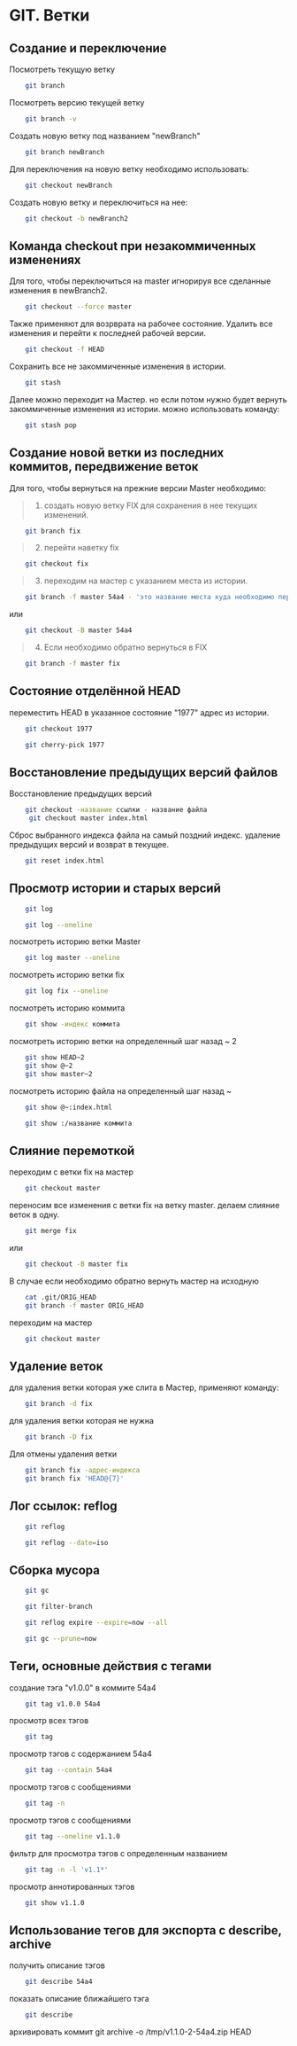 # GIT. Ветки

## Создание и переключение
Посмотреть текущую ветку
```sh
	git branch
```

Посмотреть версию текущей ветку
```sh
	git branch -v
```

Создать новую ветку под названием "newBranch"
```sh
	git branch newBranch
```

Для переключения на новую ветку необходимо использовать:
```sh
	git checkout newBranch
```

Создать новую ветку и переключиться на нее:
```sh
	git checkout -b newBranch2
```

## Команда checkout при незакоммиченных изменениях

Для того, чтобы переключиться на master игнорируя все сделанные изменения в newBranch2.

```sh
	git checkout --force master
```

Также применяют для возрврата на рабочее состояние. Удалить все изменения и перейти к последней рабочей версии.
```sh
	git checkout -f HEAD
```


Сохранить все не закоммиченные изменения в истории.
```sh
	git stash
```
Далее можно переходит на Мастер. но если потом нужно будет вернуть закоммиченные изменения из истории.
можно использовать команду:
```sh
	git stash pop
```

## Создание новой ветки из последних коммитов, передвижение веток

Для того, чтобы вернуться на прежние версии Master
необходимо:

> 1. создать новую ветку FIX для сохранения в нее текущих изменений. 
```sh
	git branch fix
```

> 2. перейти наветку fix 
```sh
	git checkout fix
```

> 3. переходим на мастер с указанием места из истории.

```sh
	git branch -f master 54a4 - 'это название места куда необходимо переключиться'  
```
или

```sh
	git checkout -В master 54a4  
```



> 4. Если необходимо обратно вернуться в FIX

```sh
	git branch -f master fix  
```


## Состояние отделённой HEAD

 переместить HEAD в указанное состояние "1977" адрес из истории.
```sh
	git checkout 1977 
```


```sh
	git cherry-pick 1977 
```


## Восстановление предыдущих версий файлов

Восстановление предыдущих версий
```sh
	git checkout -название ссылки - название файла
	 git checkout master index.html
```

Сброс выбранного индекса файла на самый поздний индекс.
удаление предыдущих версий и возврат в текущее.
```sh
	git reset index.html
```

## Просмотр истории и старых версий

```sh
	git log
```

```sh
	git log --oneline
```
посмотреть историю ветки Master
```sh
	git log master --oneline
```
посмотреть историю ветки fix
```sh
	git log fix --oneline
```


посмотреть историю коммита
```sh
	git show -индекс коммита
```

посмотреть историю ветки на определенный шаг назад ~ 2
```sh
	git show HEAD~2
	git show @~2
	git show master~2
```

посмотреть историю файла  на определенный шаг назад ~
```sh
	git show @~:index.html
```

```sh
	git show :/название коммита
```

## Слияние перемоткой
переходим с ветки fix на мастер
```sh
	git checkout master
```

переносим все изменения с ветки  fix на ветку master. делаем слияние веток в одну.
```sh
	git merge fix
```
или
```sh
	git checkout -B master fix
```


В случае если необходимо обратно вернуть мастер на исходную
```sh
	cat .git/ORIG_HEAD
	git branch -f master ORIG_HEAD
```

переходим на мастер	
```sh
	git checkout master
```

## Удаление веток
для удаления ветки которая уже слита в Мастер, применяют команду:
```sh
	git branch -d fix
```

для удаления ветки которая не нужна
```sh
	git branch -D fix
```

Для отмены удаления ветки
```sh
	git branch fix -адрес-индекса
	git branch fix 'HEAD@{7}'
```

## Лог ссылок: reflog

```sh
	git reflog

	git reflog --date=iso
```

## Сборка мусора

```sh
	git gc

	git filter-branch

	git reflog expire --expire=now --all

	git gc --prune=now
```

## Теги, основные действия с тегами
создание тэга "v1.0.0" в коммите 54a4
```sh
	git tag v1.0.0 54a4
```
просмотр всех тэгов
```sh
	git tag
```
просмотр тэгов с содержанием 54a4
```sh
	git tag --contain 54a4
```

просмотр тэгов с сообщениями
```sh
	git tag -n
```

просмотр тэгов с сообщениями
```sh
	git tag --oneline v1.1.0
```

фильтр для просмотра тэгов с определенным названием
```sh
	git tag -n -l 'v1.1*'
```

просмотр аннотированных тэгов
```sh
	git show v1.1.0
```

## Использование тегов для экспорта с describe, archive
получить описание тэгов
```sh
	git describe 54a4
```

показать описание ближайшего тэга
```sh
	git describe
```

архивировать коммит
	git archive -o /tmp/v1.1.0-2-54a4.zip HEAD
```